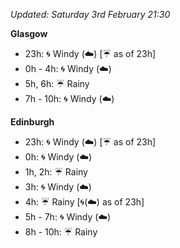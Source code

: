 *Updated: Saturday 3rd February 21:30*

**Glasgow**

* 23h: :cyclone: Windy (:cloud:) [:umbrella: as of 23h]
* 0h - 4h: :cyclone: Windy (:cloud:)
* 5h, 6h: :umbrella: Rainy
* 7h - 10h: :cyclone: Windy (:cloud:)

**Edinburgh**

* 23h: :cyclone: Windy (:cloud:) [:umbrella: as of 23h]
* 0h: :cyclone: Windy (:cloud:)
* 1h, 2h: :umbrella: Rainy
* 3h: :cyclone: Windy (:cloud:)
* 4h: :umbrella: Rainy [:cyclone:(:cloud:) as of 23h]
* 5h - 7h: :cyclone: Windy (:cloud:)
* 8h - 10h: :umbrella: Rainy
